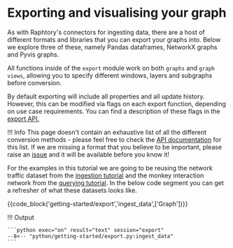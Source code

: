 # Exporting and visualising your graph
As with Raphtory's connectors for ingesting data, there are a host of different formats and libraries that you can export your graphs into. Below we explore three of these, namely Pandas dataframes, NetworkX graphs and Pyvis graphs.

All functions inside of the `export` module work on both `graphs` and `graph views`, allowing you to specify different windows, layers and subgraphs before conversion. 

By default exporting will include all properties and all update history. However, this can be modified via flags on each export function, depending on use case requirements. You can find a description of these flags in the [export API.](https://docs.raphtory.com/en/master/#module-raphtory.export)

!!! Info
    This page doesn't contain an exhaustive list of all the different conversion methods - please feel free to check the [API documentation](https://docs.raphtory.com/) for this list. If we are missing a format that you believe to be important, please raise an [issue](https://github.com/Pometry/Raphtory/issues) and it will be available before you know it!

For the examples in this tutorial we are going to be reusing the network traffic dataset from the [ingestion tutorial](../ingestion/3_dataframes.md) and the monkey interaction network from the [querying tutorial](../querying/1_intro.md). In the below code segment you can get a refresher of what these datasets looks like. 

{{code_block('getting-started/export','ingest_data',['Graph'])}}

!!! Output

    ```python exec="on" result="text" session="export"
    --8<-- "python/getting-started/export.py:ingest_data"
    ```
